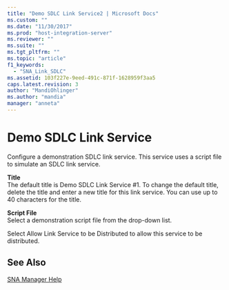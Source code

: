 ```yaml
---
title: "Demo SDLC Link Service2 | Microsoft Docs"
ms.custom: ""
ms.date: "11/30/2017"
ms.prod: "host-integration-server"
ms.reviewer: ""
ms.suite: ""
ms.tgt_pltfrm: ""
ms.topic: "article"
f1_keywords: 
  - "SNA_Link_SDLC"
ms.assetid: 103f227e-9eed-491c-871f-1628959f3aa5
caps.latest.revision: 3
author: "MandiOhlinger"
ms.author: "mandia"
manager: "anneta"
---
```

# Demo SDLC Link Service
Configure a demonstration SDLC link service. This service uses a script file to simulate an SDLC link service.  
  
 **Title**  
 The default title is Demo SDLC Link Service #1. To change the default title, delete the title and enter a new title for this link service. You can use up to 40 characters for the title.  
  
 **Script File**  
 Select a demonstration script file from the drop-down list.  
  
 Select Allow Link Service to be Distributed to allow this service to be distributed.  
  
## See Also  
 [SNA Manager Help](../core/sna-manager-help1.md)